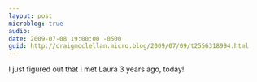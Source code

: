 ```yaml
---
layout: post
microblog: true
audio: 
date: 2009-07-08 19:00:00 -0500
guid: http://craigmcclellan.micro.blog/2009/07/09/t2556318994.html
---
```

I just figured out that I met Laura 3 years ago, today!
